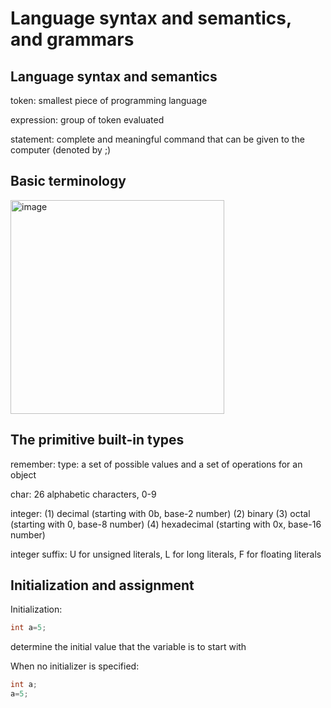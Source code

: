 # Language syntax and semantics, and grammars
## Language syntax and semantics
token: smallest piece of programming language

expression: group of token evaluated

statement: complete and meaningful command that can be given to the computer (denoted by ;)

## Basic terminology
<img width="342" alt="image" src="https://github.com/lingyunqu/Intro_CS_II/assets/121205164/e570340c-eb93-410a-953d-1751cfbfa2cb">

## The primitive built-in types
remember: type: a set of possible values and a set of operations for an object

char: 26 alphabetic characters, 0-9

integer: (1) decimal (starting with 0b, base-2 number) (2) binary  (3) octal (starting with 0, base-8 number) (4) hexadecimal (starting with 0x, base-16 number)

integer suffix: U for unsigned literals, L for long literals, F for floating literals

## Initialization and assignment
Initialization:
```cpp
int a=5;
```
determine the initial value that the variable is to start with

When no initializer is specified: 
```cpp
int a;
a=5;
```



